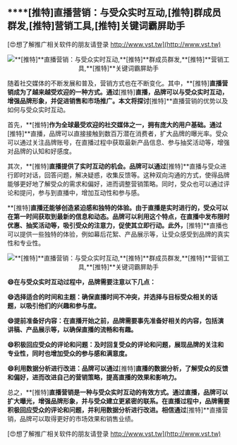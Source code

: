 ## ****[推特]**直播营销：与受众实时互动,**[推特]**群成员群发,**[推特]**营销工具,**[推特]**关键词霸屏助手**

[😍想了解推广相关软件的朋友请登录 http://www.vst.tw](http://www.vst.tw)

 <center><img src="https://vst.tw/MP4/tuiguang/png/5.png" alt="**[推特]**直播营销：与受众实时互动,**[推特]**群成员群发,**[推特]**营销工具,**[推特]**关键词霸屏助手"></center>

随着社交媒体的不断发展和普及，营销方式也在不断变化。其中，**[推特]**直播营销成为了越来越受欢迎的一种方式。通过**[推特]**直播，品牌可以与受众实时互动，增强品牌形象，并促进销售和市场推广。本文将探讨**[推特]**直播营销的优势以及如何与受众实时互动。

首先，**[推特]**作为全球最受欢迎的社交媒体之一，拥有庞大的用户基础。通过**[推特]**直播，品牌可以直接接触到数百万潜在消费者，扩大品牌的曝光率。受众可以通过关注品牌账号，在直播过程中获取最新产品信息、参与抽奖活动等，增强对品牌的认知和好感度。

其次，**[推特]**直播提供了实时互动的机会。品牌可以通过**[推特]**直播与受众进行即时对话，回答问题，解决疑惑，收集反馈等。这种双向沟通的方式，使得品牌能够更好地了解受众的需求和偏好，进而调整营销策略。同时，受众也可以通过评论和提问，参与到直播中，增加互动性和参与感。

**[推特]**直播还能够创造紧迫感和独特的体验。由于直播是实时进行的，受众可以在第一时间获取到最新的信息和动态。品牌可以利用这个特点，在直播中发布限时优惠、抽奖活动等，吸引受众的注意力，促使其立即行动。此外，**[推特]**直播也可以提供一些独特的体验，例如幕后花絮、产品展示等，让受众感受到品牌的真实性和专业性。

 <center><img src="https://vst.tw/MP4/tuiguang/png/6.png" alt="**[推特]**直播营销：与受众实时互动,**[推特]**群成员群发,**[推特]**营销工具,**[推特]**关键词霸屏助手"></center>

**😄在与受众实时互动过程中，品牌需要注意以下几点：**

**😄选择适合的时间和主题：确保直播时间不冲突，并选择与目标受众相关的话题，以吸引他们的兴趣和参与度。**

**😄提前准备好内容：在直播开始之前，品牌需要事先准备好相关的内容，包括演讲稿、产品展示等，以确保直播的流畅和有趣。**

**😄积极回应受众的评论和问题：及时回复受众的评论和问题，展现品牌的关注和专业性，同时也增加受众的参与感和满意度。**

**😄利用数据分析进行改进：品牌可以通过**[推特]**直播的数据分析，了解受众的反馈和偏好，进而改进自己的营销策略，提高直播的效果和影响力。**

总之，**[推特]**直播营销是一种与受众实时互动的有效方式。通过直播，品牌可以扩大曝光，增强品牌形象，并与受众建立更紧密的联系。在直播过程中，品牌需要积极回应受众的评论和问题，并利用数据分析进行改进。相信通过**[推特]**直播营销，品牌可以取得更好的市场效果和销售业绩。

[😍想了解推广相关软件的朋友请登录 http://www.vst.tw](http://www.vst.tw)




